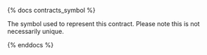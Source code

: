 {% docs contracts_symbol %}

The symbol used to represent this contract. Please note this is not necessarily unique. 

{% enddocs %}
